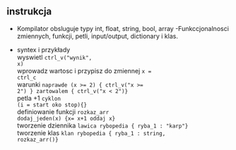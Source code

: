 ## instrukcja
- Kompilator obsluguje typy 
int, float, string, bool, array
-Funkccjonalnosci zmiennych, funkcji, petli, input/output, dictionary i klas.

- syntex i przykłady<br>
wyswietl <code>ctrl_v("wynik", x)</code><br>
wprowadz wartosc i przypisz do zmiennej <code>x = ctrl_c</code><br>
warunki <code>naprawde (x >= 2) {
    ctrl_v("x >= 2")
} zartowalem { ctrl_v("x < 2")} </code><br>
petla +1 <code>cyklon (i = start oko stop){}</code><br>
definiowanie funkcji <code>rozkaz_arr dodaj_jeden(x) {x= x+1 oddaj x}</code><br>
tworzenie dziennika <code>lawica rybopedia { ryba_1 : "karp"}</code><br>
tworzenie klas <code>klan rybopedia { ryba_1 : string, rozkaz_arr()}</code><br>